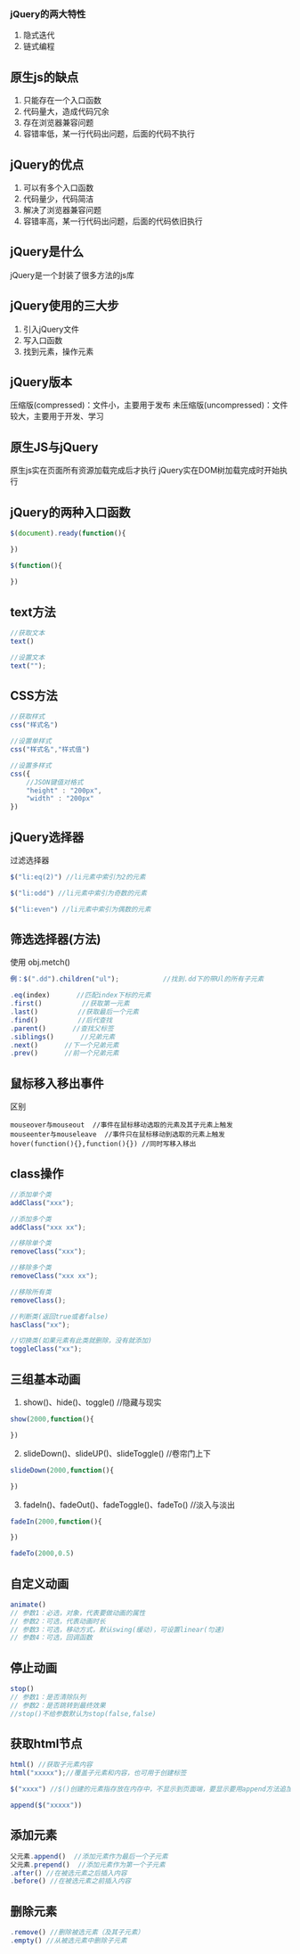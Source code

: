 ### **jQuery的两大特性**
1. 隐式迭代
2. 链式编程

## **原生js的缺点**
1. 只能存在一个入口函数
2. 代码量大，造成代码冗余
3. 存在浏览器兼容问题
4. 容错率低，某一行代码出问题，后面的代码不执行

## **jQuery的优点**
1. 可以有多个入口函数
2. 代码量少，代码简洁
3. 解决了浏览器兼容问题
4. 容错率高，某一行代码出问题，后面的代码依旧执行

## **jQuery是什么**
jQuery是一个封装了很多方法的js库

## **jQuery使用的三大步**
1. 引入jQuery文件
2. 写入口函数
3. 找到元素，操作元素

## **jQuery版本**
压缩版(compressed)：文件小，主要用于发布
未压缩版(uncompressed)：文件较大，主要用于开发、学习

## **原生JS与jQuery**
原生js实在页面所有资源加载完成后才执行
jQuery实在DOM树加载完成时开始执行

## **jQuery的两种入口函数**
```javascript
$(document).ready(function(){

})

$(function(){
    
})
```

## **text方法**
```javascript
//获取文本
text()

//设置文本
text("");
```

## **CSS方法**
```javascript
//获取样式
css("样式名")

//设置单样式
css("样式名","样式值")

//设置多样式
css({
    //JSON键值对格式
    "height" : "200px",
    "width" : "200px"
})
```

## **jQuery选择器**
过滤选择器
```javascript
$("li:eq(2)") //li元素中索引为2的元素

$("li:odd") //li元素中索引为奇数的元素

$("li:even") //li元素中索引为偶数的元素
```

## **筛选选择器(方法)**
使用 obj.metch()
```javascript
例：$(".dd").children("ul");           //找到.dd下的带Ul的所有子元素

.eq(index)　　　　//匹配index下标的元素
.first()　　　　　　//获取第一元素
.last()　　　　　　//获取最后一个元素
.find()　　　　　　//后代查找
.parent()　　　　//查找父标签
.siblings()　　　　//兄弟元素
.next()　　　　//下一个兄弟元素
.prev()　　　　//前一个兄弟元素
```

## 鼠标移入移出事件
区别
```
mouseover与mouseout  //事件在鼠标移动选取的元素及其子元素上触发
mouseenter与mouseleave  //事件只在鼠标移动到选取的元素上触发
hover(function(){},function(){}) //同时写移入移出
```

## class操作
```javascript
//添加单个类
addClass("xxx");

//添加多个类
addClass("xxx xx");

//移除单个类
removeClass("xxx");

//移除多个类
removeClass("xxx xx");

//移除所有类
removeClass();

//判断类(返回true或者false)
hasClass("xx");

//切换类(如果元素有此类就删除，没有就添加)
toggleClass("xx");
```

## 三组基本动画
1. show()、hide()、toggle() //隐藏与现实
```javascript
show(2000,function(){

})
```
2. slideDown()、slideUP()、slideToggle() //卷帘门上下
```javascript
slideDown(2000,function(){

})
```
3. fadeIn()、fadeOut()、fadeToggle()、fadeTo() //淡入与淡出
```javascript
fadeIn(2000,function(){

})

fadeTo(2000,0.5)
```

## 自定义动画
```javascript
animate()
// 参数1：必选，对象，代表要做动画的属性
// 参数2：可选，代表动画时长
// 参数3：可选，移动方式，默认swing(缓动)，可设置linear(匀速)
// 参数4：可选，回调函数
```

## 停止动画
```javascript
stop()
// 参数1：是否清除队列
// 参数2：是否跳转到最终效果
//stop()不给参数默认为stop(false,false)
```

## 获取html节点
```javascript
html() //获取子元素内容
html("xxxxx");//覆盖子元素和内容，也可用于创建标签

$("xxxx") //$()创建的元素指存放在内存中，不显示到页面端，要显示要用append方法追加

append($("xxxxx"))
```

## 添加元素
```javascript
父元素.append()  //添加元素作为最后一个子元素
父元素.prepend()  //添加元素作为第一个子元素
.after() //在被选元素之后插入内容
.before() //在被选元素之前插入内容
```

## 删除元素
```javascript
.remove() //删除被选元素（及其子元素）
.empty() //从被选元素中删除子元素
```